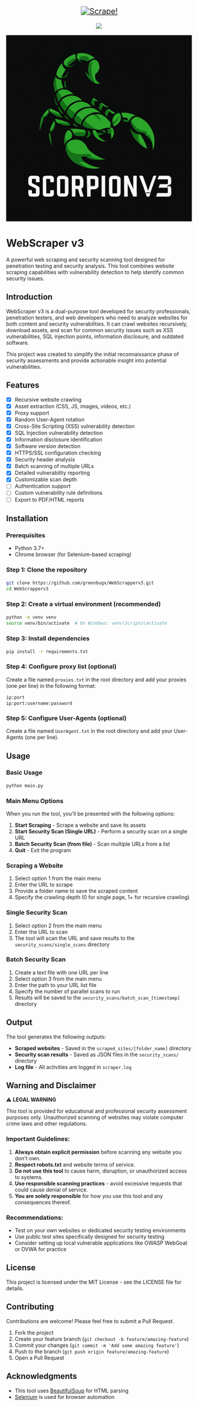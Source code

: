 <p align="center">
  <a href="#">
    <img src="https://img.shields.io/badge/Web_Scrapper_v3-GreenBugX-8A2BE2?style=for-the-badge&logo=insects&logoColor=white&labelColor=darkgreen&color=green&labelWidth=400&logoWidth=40" alt="Scrape!" style="transform: scale(1.5); margin: 10px 0;" />
  </a>
</p>

<p align="center">
  <a href="https://skillicons.dev">
    <img src="https://skillicons.dev/icons?i=git,py,vscode,selenium" />
  </a>
</p>

<p align="center">
  <a href="#">
    <img src="logo.png" />
  </a>
</p>

# WebScraper v3

A powerful web scraping and security scanning tool designed for penetration testing and security analysis. This tool combines website scraping capabilities with vulnerability detection to help identify common security issues.

## Introduction

WebScraper v3 is a dual-purpose tool developed for security professionals, penetration testers, and web developers who need to analyze websites for both content and security vulnerabilities. It can crawl websites recursively, download assets, and scan for common security issues such as XSS vulnerabilities, SQL injection points, information disclosure, and outdated software.

This project was created to simplify the initial reconnaissance phase of security assessments and provide actionable insight into potential vulnerabilities.

## Features

- [x] Recursive website crawling
- [x] Asset extraction (CSS, JS, images, videos, etc.)
- [x] Proxy support
- [x] Random User-Agent rotation
- [x] Cross-Site Scripting (XSS) vulnerability detection
- [x] SQL Injection vulnerability detection
- [x] Information disclosure identification
- [x] Software version detection
- [x] HTTPS/SSL configuration checking
- [x] Security header analysis
- [x] Batch scanning of multiple URLs
- [x] Detailed vulnerability reporting
- [x] Customizable scan depth
- [ ] Authentication support
- [ ] Custom vulnerability rule definitions
- [ ] Export to PDF/HTML reports

## Installation

### Prerequisites

- Python 3.7+
- Chrome browser (for Selenium-based scraping)

### Step 1: Clone the repository

```bash
git clone https://github.com/greenbugx/WebScrapperv3.git
cd WebScrapperv3
```

### Step 2: Create a virtual environment (recommended)

```bash
python -m venv venv
source venv/bin/activate  # On Windows: venv\Scripts\activate
```

### Step 3: Install dependencies

```bash
pip install -r requirements.txt
```

### Step 4: Configure proxy list (optional)

Create a file named `proxies.txt` in the root directory and add your proxies (one per line) in the following format:
```
ip:port
ip:port:username:password
```

### Step 5: Configure User-Agents (optional)

Create a file named `UserAgent.txt` in the root directory and add your User-Agents (one per line).

## Usage

### Basic Usage

```bash
python main.py
```

### Main Menu Options

When you run the tool, you'll be presented with the following options:

1. **Start Scraping** - Scrape a website and save its assets
2. **Start Security Scan (Single URL)** - Perform a security scan on a single URL
3. **Batch Security Scan (from file)** - Scan multiple URLs from a list
4. **Quit** - Exit the program

### Scraping a Website

1. Select option 1 from the main menu
2. Enter the URL to scrape
3. Provide a folder name to save the scraped content
4. Specify the crawling depth (0 for single page, 1+ for recursive crawling)

### Single Security Scan

1. Select option 2 from the main menu
2. Enter the URL to scan
3. The tool will scan the URL and save results to the `security_scans/single_scans` directory

### Batch Security Scan

1. Create a text file with one URL per line
2. Select option 3 from the main menu
3. Enter the path to your URL list file
4. Specify the number of parallel scans to run
5. Results will be saved to the `security_scans/batch_scan_[timestamp]` directory

## Output

The tool generates the following outputs:

- **Scraped websites** - Saved in the `scraped_sites/[folder_name]` directory
- **Security scan results** - Saved as JSON files in the `security_scans/` directory
- **Log file** - All activities are logged in `scraper.log`

## Warning and Disclaimer

⚠️ **LEGAL WARNING**

This tool is provided for educational and professional security assessment purposes only. Unauthorized scanning of websites may violate computer crime laws and other regulations.

### Important Guidelines:

1. **Always obtain explicit permission** before scanning any website you don't own.
2. **Respect robots.txt** and website terms of service.
3. **Do not use this tool** to cause harm, disruption, or unauthorized access to systems.
4. **Use responsible scanning practices** - avoid excessive requests that could cause denial of service.
5. **You are solely responsible** for how you use this tool and any consequences thereof.

### Recommendations:

- Test on your own websites or dedicated security testing environments
- Use public test sites specifically designed for security testing
- Consider setting up local vulnerable applications like OWASP WebGoat or DVWA for practice

## License

This project is licensed under the MIT License - see the LICENSE file for details.

## Contributing

Contributions are welcome! Please feel free to submit a Pull Request.

1. Fork the project
2. Create your feature branch (`git checkout -b feature/amazing-feature`)
3. Commit your changes (`git commit -m 'Add some amazing feature'`)
4. Push to the branch (`git push origin feature/amazing-feature`)
5. Open a Pull Request

## Acknowledgments

- This tool uses [BeautifulSoup](https://www.crummy.com/software/BeautifulSoup/) for HTML parsing
- [Selenium](https://www.selenium.dev/) is used for browser automation